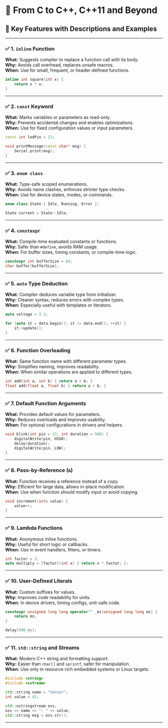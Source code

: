 
# 📘 From C to C++, C++11 and Beyond  
## 🔧 Key Features with Descriptions and Examples

---

### ✅ 1. `inline` Function  
**What:** Suggests compiler to replace a function call with its body.  
**Why:** Avoids call overhead, replaces unsafe macros.  
**When:** Use for small, frequent, or header-defined functions.

```cpp
inline int square(int x) {
    return x * x;
}
```

---

### ✅ 2. `const` Keyword  
**What:** Marks variables or parameters as read-only.  
**Why:** Prevents accidental changes and enables optimizations.  
**When:** Use for fixed configuration values or input parameters.

```cpp
const int ledPin = 13;

void printMessage(const char* msg) {
    Serial.print(msg);
}
```

---

### ✅ 3. `enum class`  
**What:** Type-safe scoped enumerations.  
**Why:** Avoids name clashes, enforces stricter type checks.  
**When:** Use for device states, modes, or commands.

```cpp
enum class State { Idle, Running, Error };

State current = State::Idle;
```

---

### ✅ 4. `constexpr`  
**What:** Compile-time evaluated constants or functions.  
**Why:** Safer than `#define`, avoids RAM usage.  
**When:** For buffer sizes, timing constants, or compile-time logic.

```cpp
constexpr int bufferSize = 64;
char buffer[bufferSize];
```

---

### ✅ 5. `auto` Type Deduction  
**What:** Compiler deduces variable type from initializer.  
**Why:** Cleaner syntax, reduces errors with complex types.  
**When:** Especially useful with templates or iterators.

```cpp
auto voltage = 3.3;

for (auto it = data.begin(); it != data.end(); ++it) {
    it->update();
}
```

---

### ✅ 6. Function Overloading  
**What:** Same function name with different parameter types.  
**Why:** Simplifies naming, improves readability.  
**When:** When similar operations are applied to different types.

```cpp
int add(int a, int b) { return a + b; }
float add(float a, float b) { return a + b; }
```

---

### ✅ 7. Default Function Arguments  
**What:** Provides default values for parameters.  
**Why:** Reduces overloads and improves usability.  
**When:** For optional configurations in drivers and helpers.

```cpp
void blink(int pin = 13, int duration = 500) {
    digitalWrite(pin, HIGH);
    delay(duration);
    digitalWrite(pin, LOW);
}
```

---

### ✅ 8. Pass-by-Reference (`&`)  
**What:** Function receives a reference instead of a copy.  
**Why:** Efficient for large data, allows in-place modification.  
**When:** Use when function should modify input or avoid copying.

```cpp
void increment(int& value) {
    value++;
}
```

---

### ✅ 9. Lambda Functions  
**What:** Anonymous inline functions.  
**Why:** Useful for short logic or callbacks.  
**When:** Use in event handlers, filters, or timers.

```cpp
int factor = 3;
auto multiply = [factor](int x) { return x * factor; };
```

---

### ✅ 10. User-Defined Literals  
**What:** Custom suffixes for values.  
**Why:** Improves code readability for units.  
**When:** In device drivers, timing configs, unit-safe code.

```cpp
constexpr unsigned long long operator"" _ms(unsigned long long ms) {
    return ms;
}

delay(500_ms);
```

---

### ✅ 11. `std::string` and Streams  
**What:** Modern C++ string and formatting support.  
**Why:** Easier than `char[]` and `sprintf`, safer for manipulation.  
**When:** Use only in resource-rich embedded systems or Linux targets.

```cpp
#include <string>
#include <sstream>

std::string name = "Sensor";
int value = 42;

std::ostringstream oss;
oss << name << ": " << value;
std::string msg = oss.str();
```

---
